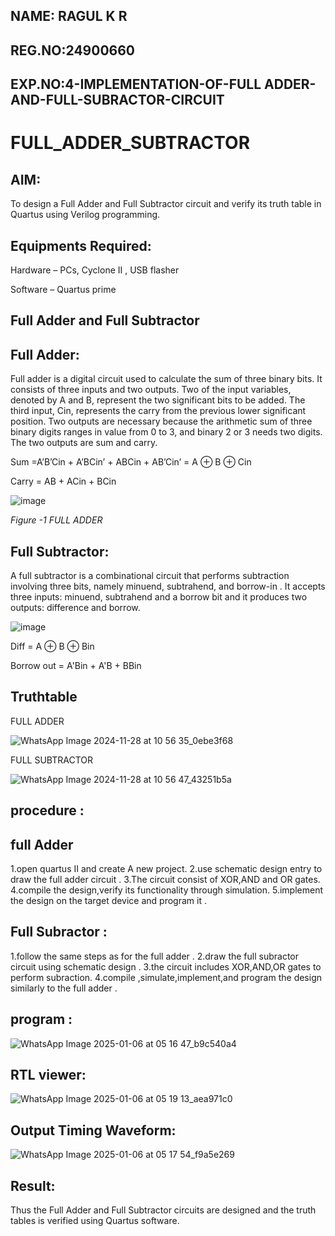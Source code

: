 ## NAME: RAGUL K R
## REG.NO:24900660
## EXP.NO:4-IMPLEMENTATION-OF-FULL ADDER-AND-FULL-SUBRACTOR-CIRCUIT

# FULL_ADDER_SUBTRACTOR


## AIM:

To design a Full Adder and Full Subtractor circuit and verify its truth table in Quartus using Verilog programming.

## Equipments Required:

Hardware – PCs, Cyclone II , USB flasher

Software – Quartus prime

## Full Adder and Full Subtractor

## Full Adder:

Full adder is a digital circuit used to calculate the sum of three binary bits. It consists of three inputs and two outputs. Two of the input variables, denoted by A and B, represent the two significant bits to be added. The third input, Cin, represents the carry from the previous lower significant position. Two outputs are necessary because the arithmetic sum of three binary digits ranges in value from 0 to 3, and binary 2 or 3 needs two digits. The two outputs are sum and carry.

Sum =A’B’Cin + A’BCin’ + ABCin + AB’Cin’ = A ⊕ B ⊕ Cin 

Carry = AB + ACin + BCin

![image](https://github.com/naavaneetha/FULL_ADDER_SUBTRACTOR/assets/154305477/0f30ba51-5ffb-4198-845f-18e054f675e7)

*Figure -1 FULL ADDER*

## Full Subtractor:

A full subtractor is a combinational circuit that performs subtraction involving three bits, namely minuend, subtrahend, and borrow-in . It accepts three inputs: minuend, subtrahend and a borrow bit and it produces two outputs: difference and borrow.

![image](https://github.com/naavaneetha/FULL_ADDER_SUBTRACTOR/assets/154305477/02b24f51-ab51-4304-9ad6-7b81ffc1ead5)

Diff = A ⊕ B ⊕ Bin 

Borrow out = A'Bin + A'B + BBin

## Truthtable

FULL ADDER

![WhatsApp Image 2024-11-28 at 10 56 35_0ebe3f68](https://github.com/user-attachments/assets/fe460178-70b1-445e-bfb2-2e7fdfb020f0)


FULL SUBTRACTOR

![WhatsApp Image 2024-11-28 at 10 56 47_43251b5a](https://github.com/user-attachments/assets/20bab93e-9726-427d-a788-7c7622f515a9)

## procedure :

## full Adder 
1.open quartus II and create A new project.
2.use schematic design entry to draw the full adder circuit .
3.The circuit consist of XOR,AND and OR gates.
4.compile the design,verify its functionality through simulation.
5.implement the design on the target device and program it .


## Full Subractor :
1.follow the same steps as for the full adder .
2.draw the full subractor circuit  using schematic design .
3.the circuit includes XOR,AND,OR gates to perform subraction.
4.compile ,simulate,implement,and program the design similarly to the full adder .

## program :
![WhatsApp Image 2025-01-06 at 05 16 47_b9c540a4](https://github.com/user-attachments/assets/9f038bb7-ca88-4178-9ec1-3ce1a1554180)


## RTL viewer:
![WhatsApp Image 2025-01-06 at 05 19 13_aea971c0](https://github.com/user-attachments/assets/dcefe4c7-53cd-40d0-8b80-52f4cd254839)



## Output Timing Waveform:
![WhatsApp Image 2025-01-06 at 05 17 54_f9a5e269](https://github.com/user-attachments/assets/d2421881-f0ad-48af-9516-c2e47589cddf)


## Result:

Thus the Full Adder and Full Subtractor circuits are designed and the truth tables is verified using Quartus software.
